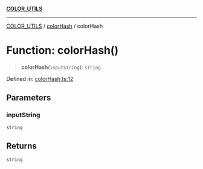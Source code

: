[**COLOR_UTILS**](../../README.md)

***

[COLOR_UTILS](../../README.md) / [colorHash](../README.md) / colorHash

# Function: colorHash()

> **colorHash**(`inputString`): `string`

Defined in: [colorHash.ts:12](https://github.com/dailker/everyutil/blob/7c30ec40bbb398255a9be572db0a537e8bcb9c11/src/color/colorHash.ts#L12)

## Parameters

### inputString

`string`

## Returns

`string`
